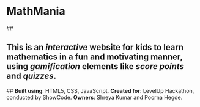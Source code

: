 **<h1>MathMania</h1>**  ##<h2>This is an *interactive* website for kids to learn mathematics in a fun and motivating manner, using *gamification* elements like *score points* and *quizzes*.</h2> ##  **Built using**: HTML5, CSS, JavaScript.  **Created for**: LevelUp Hackathon, conducted by ShowCode.  **Owners**: Shreya Kumar and Poorna Hegde.
